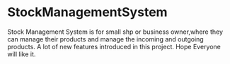# StockManagementSystem
Stock Management System is for small shp or business owner,where they can manage their products and manage the incoming and outgoing products.
A lot of new features introduced in this project. Hope Everyone will like it.
